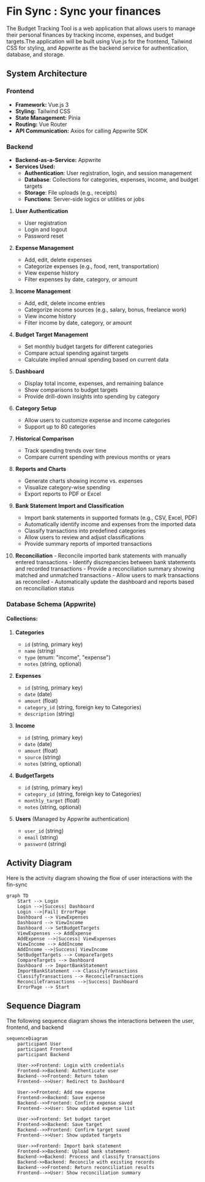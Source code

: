 # Fin Sync : Sync your finances
The Budget Tracking Tool is a web application that allows users to manage their personal finances by tracking income, expenses, and budget targets.The application will be built using Vue.js for the frontend, Tailwind CSS for styling, and Appwrite as the backend service for authentication, database, and storage.

## System Architecture

### Frontend
-   **Framework:** Vue.js 3
-   **Styling:** Tailwind CSS
-   **State Management:** Pinia
-   **Routing:** Vue Router
-   **API Communication:** Axios for calling Appwrite SDK

### Backend
-   **Backend-as-a-Service:** Appwrite
-   **Services Used:**
    -   **Authentication**: User registration, login, and session management
    -   **Database**: Collections for categories, expenses, income, and budget targets
    -   **Storage**: File uploads (e.g., receipts)
    -   **Functions**: Server-side logics or utilities or jobs

1.  **User Authentication**
    -   User registration
    -   Login and logout
    -   Password reset

2.  **Expense Management**
    -   Add, edit, delete expenses
    -   Categorize expenses (e.g., food, rent, transportation)
    -   View expense history
    -   Filter expenses by date, category, or amount

3.  **Income Management**
    -   Add, edit, delete income entries
    -   Categorize income sources (e.g., salary, bonus, freelance work)
    -   View income history
    -   Filter income by date, category, or amount

4.  **Budget Target Management**
    -   Set monthly budget targets for different categories
    -   Compare actual spending against targets
    -   Calculate implied annual spending based on current data

5.  **Dashboard**
    -   Display total income, expenses, and remaining balance
    -   Show comparisons to budget targets
    -   Provide drill-down insights into spending by category

6.  **Category Setup**
    -   Allow users to customize expense and income categories
    -   Support up to 80 categories

7.  **Historical Comparison**
    -   Track spending trends over time
    -   Compare current spending with previous months or years

8.  **Reports and Charts**
    -   Generate charts showing income vs. expenses
    -   Visualize category-wise spending
    -   Export reports to PDF or Excel

9.  **Bank Statement Import and Classification**
    -   Import bank statements in supported formats (e.g., CSV, Excel, PDF)
    -   Automatically identify income and expenses from the imported data
    -   Classify transactions into predefined categories
    -   Allow users to review and adjust classifications
    -   Provide summary reports of imported transactions

10.  **Reconciliation**
    -   Reconcile imported bank statements with manually entered transactions
    -   Identify discrepancies between bank statements and recorded transactions
    -   Provide a reconciliation summary showing matched and unmatched transactions
    -   Allow users to mark transactions as reconciled
    -   Automatically update the dashboard and reports based on reconciliation status

### Database Schema (Appwrite)

#### **Collections:**
1.  **Categories**
    -   `id` (string, primary key)
    -   `name` (string)
    -   `type` (enum: "income", "expense")
    -   `notes` (string, optional)

2.  **Expenses**
    -   `id` (string, primary key)
    -   `date` (date)
    -   `amount` (float)
    -   `category_id` (string, foreign key to Categories)
    -   `description` (string)

3.  **Income**
    -   `id` (string, primary key)
    -   `date` (date)
    -   `amount` (float)
    -   `source` (string)
    -   `notes` (string, optional)

4.  **BudgetTargets**
    -   `id` (string, primary key)
    -   `category_id` (string, foreign key to Categories)
    -   `monthly_target` (float)
    -   `notes` (string, optional)

5.  **Users** (Managed by Appwrite authentication)
    -   `user_id` (string)
    -   `email` (string)
    -   `password` (string)

## Activity Diagram
Here is the activity diagram showing the flow of user interactions with the fin-sync
```mermaid
graph TD
    Start --> Login
    Login -->|Success| Dashboard
    Login -->|Fail| ErrorPage
    Dashboard --> ViewExpenses
    Dashboard --> ViewIncome
    Dashboard --> SetBudgetTargets
    ViewExpenses --> AddExpense
    AddExpense -->|Success| ViewExpenses
    ViewIncome --> AddIncome
    AddIncome -->|Success| ViewIncome
    SetBudgetTargets --> CompareTargets
    CompareTargets --> Dashboard
    Dashboard --> ImportBankStatement
    ImportBankStatement --> ClassifyTransactions
    ClassifyTransactions --> ReconcileTransactions
    ReconcileTransactions -->|Success| Dashboard
    ErrorPage --> Start
```

## Sequence Diagram

The following sequence diagram shows the interactions between the user, frontend, and backend
```mermaid
sequenceDiagram
    participant User
    participant Frontend
    participant Backend

    User->>Frontend: Login with credentials
    Frontend->>Backend: Authenticate user
    Backend-->>Frontend: Return token
    Frontend-->>User: Redirect to Dashboard

    User->>Frontend: Add new expense
    Frontend->>Backend: Save expense
    Backend-->>Frontend: Confirm expense saved
    Frontend-->>User: Show updated expense list

    User->>Frontend: Set budget target
    Frontend->>Backend: Save target
    Backend-->>Frontend: Confirm target saved
    Frontend-->>User: Show updated targets

    User->>Frontend: Import bank statement
    Frontend->>Backend: Upload bank statement
    Backend->>Backend: Process and classify transactions
    Backend->>Backend: Reconcile with existing records
    Backend-->>Frontend: Return reconciliation results
    Frontend-->>User: Show reconciliation summary
```